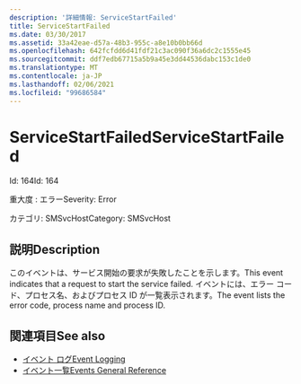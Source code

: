 ```yaml
---
description: '詳細情報: ServiceStartFailed'
title: ServiceStartFailed
ms.date: 03/30/2017
ms.assetid: 33a42eae-d57a-48b3-955c-a8e10b0bb66d
ms.openlocfilehash: 642fcfdd6d41fdf21c3ac090f36a6dc2c1555e45
ms.sourcegitcommit: ddf7edb67715a5b9a45e3dd44536dabc153c1de0
ms.translationtype: MT
ms.contentlocale: ja-JP
ms.lasthandoff: 02/06/2021
ms.locfileid: "99686584"
---
```

# <a name="servicestartfailed"></a><span data-ttu-id="88715-103">ServiceStartFailed</span><span class="sxs-lookup"><span data-stu-id="88715-103">ServiceStartFailed</span></span>

<span data-ttu-id="88715-104">Id: 164</span><span class="sxs-lookup"><span data-stu-id="88715-104">Id: 164</span></span>  
  
 <span data-ttu-id="88715-105">重大度 : エラー</span><span class="sxs-lookup"><span data-stu-id="88715-105">Severity: Error</span></span>  
  
 <span data-ttu-id="88715-106">カテゴリ: SMSvcHost</span><span class="sxs-lookup"><span data-stu-id="88715-106">Category: SMSvcHost</span></span>  
  
## <a name="description"></a><span data-ttu-id="88715-107">説明</span><span class="sxs-lookup"><span data-stu-id="88715-107">Description</span></span>  

 <span data-ttu-id="88715-108">このイベントは、サービス開始の要求が失敗したことを示します。</span><span class="sxs-lookup"><span data-stu-id="88715-108">This event indicates that a request to start the service failed.</span></span> <span data-ttu-id="88715-109">イベントには、エラー コード、プロセス名、およびプロセス ID が一覧表示されます。</span><span class="sxs-lookup"><span data-stu-id="88715-109">The event lists the error code, process name and process ID.</span></span>  
  
## <a name="see-also"></a><span data-ttu-id="88715-110">関連項目</span><span class="sxs-lookup"><span data-stu-id="88715-110">See also</span></span>

- [<span data-ttu-id="88715-111">イベント ログ</span><span class="sxs-lookup"><span data-stu-id="88715-111">Event Logging</span></span>](index.md)
- [<span data-ttu-id="88715-112">イベント一覧</span><span class="sxs-lookup"><span data-stu-id="88715-112">Events General Reference</span></span>](events-general-reference.md)
